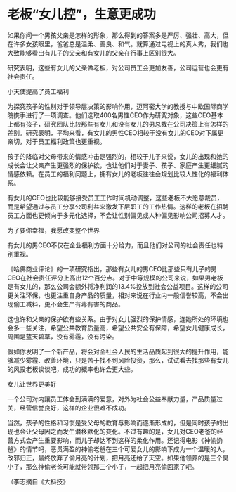 # 老板“女儿控”，生意更成功

如果你问一个男孩父亲是怎样的形象，那么得到的答案多是严厉、强壮、高大，但在许多女孩眼里，爸爸总是温柔、善良、和气。就算通过电视上的真人秀，我们也大致能够看出有儿子的父亲和有女儿的父亲在行事上区别很大。 

研究表明，这些有女儿的父亲做老板，对公司员工会更加友善，公司运营也会更有社会责任。 

小天使提高了员工福利 

为探究孩子的性别对于领导层决策的影响作用，迈阿密大学的教授与中欧国际商学院携手进行了一项调查。他们选取400名男性CEO作为研究对象，这些CEO基本上都有孩子，研究团队比较那些有女儿和没有女儿的男总裁在公司决策上有怎样的差别。研究表明，平均来看，有女儿的男性CEO相较于没有女儿的CEO对下属更亲切，对于员工福利政策也更重视。 

孩子的降临对父母带来的情感冲击是强烈的，相较于儿子来说，女儿的出现和她的成长会让父亲产生更强烈的保护欲，也让他们对于妻子、孩子、家庭产生更细腻的情感依赖。在员工的福利问题上，拥有女儿的老板往往会规划比较人性化的福利体系。 

有女儿的CEO也比较能够接受员工工作时间机动调整，这些老板不大愿意裁员，而是希望通过与员工分享公司利益来激发下层职工的工作热情。这样的老板在招聘员工方面也更倾向于多元化选择，不会让性别偏见或人种偏见影响公司招募人才。 

为了要你幸福，我愿改变整个世界 

有女儿的男CEO不仅在企业福利方面十分给力，而且他们对公司的社会责任也特别重视。 

《哈佛商业评论》的一项研究指出，那些有女儿的男CEO比那些只有儿子的男CEO在社会责任评分上高出12个百分点。对于中等规模的公司来说，如果男老板是有女儿的，那么公司会额外将净利润的13.4%投放到社会公益项目。这样的公司更关注环保，也更注重自身产品的质量，相对来说在行业内一般信誉较高，不会出现偷工减料，更不会生产有毒有害的商品。 

这也许和父亲的保护欲有些关系。由于对女儿强烈的保护情感，连她所处的环境也会多一些关注，希望公共教育质量高，希望公共安全有保障，希望女儿健康成长，周围是蓝天碧草，没有雾霾，没有污染。 

假如你发明了一个新产品，将会对全社会人民的生活品质起到很大的提升作用，能够减少雾霾、改善环境，只是苦于找不到风险投资，那么，试试看去找那些有女儿的风投老板谈谈吧，成功的概率也许会更大些。 

女儿让世界更美好 

一个公司对内讓员工体会到满满的爱意，对外为社会公益奉献力量，产品质量过关，经营信誉良好，这样的企业很难不成功。 

当然，孩子的性格和习惯是受父母的教育与影响而逐渐形成的，但是同时孩子的出现也会让父母因之而发生潜移默化的变化。不过有趣的是，女儿对CEO老爸的经营方式会产生重要影响，而儿子却达不到这样的柔化作用。还记得电影《神偷奶爸》的情节吗，恶贯满盈的神偷老爸在三个可爱女儿的影响下成为一个温暖的人，改邪归正，最终放弃了偷月亮的计划，把月亮还给了天空。如果他领养的是三个臭小子，那么神偷老爸可能就带领那三个小子，一起把月亮偷回家了吧。 

（李志摘自《大科技》
